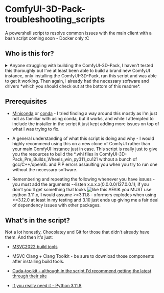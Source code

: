 # ComfyUI-3D-Pack-troubleshooting_scripts
A powershell script to resolve common issues with the main client with a bash script coming soon - Docker only :C

## Who is this for?

<details>
<summary> Anyone struggling with building the ComfyUI-3D-Pack, I haven't tested this thoroughly but I've at least been able to build a brand new ComfyUI instance, only installing the ComfyUI-3D-Pack, ran this script and was able to get it working. Then again, I already had the necessary software and drivers *which you should check out at the bottom of this readme*.</summary>

I've been trying to reproduce what I did to get this to work on Windows, which was a lot easier than what I've done so far on Ubuntu. The shell script for Ubuntu/Debian-based distros is pretty shite, It'll likely just end up just being my customized docker-compose.yml that I finagled into working with the help of some libraries, mostly nvidia-docker2 and libnvidia-container.</summary>
</details>


## Prerequisites

- [Miniconda](https://docs.anaconda.com/free/miniconda/) or [conda](https://docs.conda.io/projects/conda/) - I tried finding a way around this mostly as I'm just not as familiar with using conda, but it works, and while I attempted to include the installer in the script it just kept adding more issues on top of what I was trying to fix.

- A general understanding of what this script is doing and why - I would highly recommend using this on a new clone of ComfyUI rather than your main ComfyUI instance just in case. This script is really just to give you the resources to build the *.whl files in ComfyUI-3D-Pack\_Pre_Builds\_Wheels_win_py311_cu121 without a bunch of gcc/C++/openGL and PIP errors assaulting you when you try to run one without the necessary software.

- Remembering and repeating the following whenever you have issues - you must add the arguments --listen x.x.x.x(0.0.0.0/127.0.0.1); if you don't you'll get something that looks ![like this](![image](https://github.com/slbillups/ComfyUI-3D-Pack-troubleshooting_scripts/assets/112226699/de708d05-205a-4fcb-b53c-5b7a836449ee))
 AFAIK you MUST use python 3.11.x, I would assume >=3.11.8 - xformers explodes when using >=3.12.0 at least in my testing and 3.10 just ends up giving me a fair deal of dependency issues with other packages.

## What's in the script? 

Not a lot honestly, Chocolatey and Git for those that didn't already have them. And then it's just:

+ [MSVC2022 build tools](https://visualstudio.microsoft.com/downloads/#build-tools-for-visual-studio-2022)

+ MSVC Clang + Clang Toolkit - be sure to download those components after installing build tools.

+ [Cuda-toolkit - although in the script I'd recommend getting the latest through their site](https://developer.nvidia.com/cuda-downloads)

+ [If you really need it - Python 3.11.8](https://www.python.org/downloads/release/python-3118/) 
